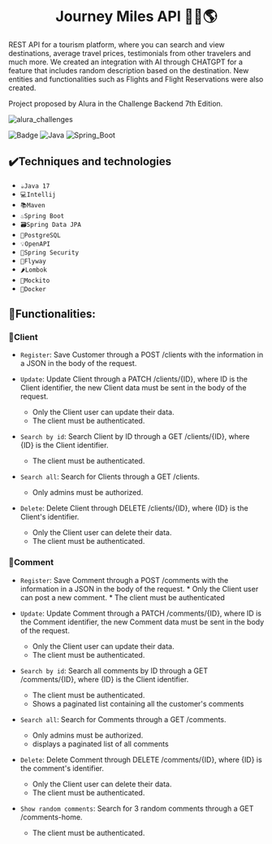 <h1 align="center"> Journey Miles API 🛫🧳🌎 </h1>

REST API for a tourism platform, where you can search and view destinations, average travel prices, testimonials from other travelers and much more.
We created an integration with AI through CHATGPT for a feature that includes random description based on the destination. New entities and functionalities such as Flights and Flight Reservations were also created.

Project proposed by Alura in the Challenge Backend 7th Edition.

![alura_challenges](https://user-images.githubusercontent.com/83513696/235794427-a9e2c870-d132-41a4-9dd1-8122a6cf1c71.jpg)

![Badge](http://img.shields.io/static/v1?label=STATUS&message=IN%20DEVELOPMENT&color=GREEN&style=for-the-badge)
![Java](https://camo.githubusercontent.com/80db829f48ed5c5c3d48d6a3d864ff175b0e6cc6c5a12fcceaf5e14396f2bd6c/68747470733a2f2f696d672e736869656c64732e696f2f7374617469632f76313f6c6162656c3d4a617661266d6573736167653d313726636f6c6f723d6f72616e6765267374796c653d666f722d7468652d6261646765266c6f676f3d6a617661)
![Spring_Boot](https://camo.githubusercontent.com/7abded8183b03ca2f54811488d9dbebaf3eb32c802535cee725fd073df18447a/68747470733a2f2f696d672e736869656c64732e696f2f7374617469632f76313f6c6162656c3d537072696e67626f6f74266d6573736167653d76332e312e3126636f6c6f723d627269676874677265656e267374796c653d666f722d7468652d6261646765266c6f676f3d737072696e67626f6f74)
## ✔️Techniques and technologies
- `☕Java 17`
- `💻Intellij`
- `📚Maven`
- `♨️Spring Boot`
- `🗃️Spring Data JPA`
- `🐘PostgreSQL`
- `💡OpenAPI`
- `🔐Spring Security`
- `🪽Flyway`
- `🌶️Lombok`
- `🧋Mockito`
- `🐋Docker`

## 🚀Functionalities:
### 👤Client

- `Register`: Save Customer through a POST /clients with the information in a JSON in the body of the request.

- `Update`: Update Client through a PATCH /clients/{ID}, where ID is the Client identifier, the new Client data must be sent in the body of the request.
     * Only the Client user can update their data. 
     * The client must be authenticated.

- `Search by id`: Search Client by ID through a GET /clients/{ID}, where {ID} is the Client identifier.
     * The client must be authenticated.

- `Search all`: Search for Clients through a GET /clients.
     * Only admins must be authorized.

- `Delete`: Delete Client through DELETE /clients/{ID}, where {ID} is the Client's identifier.
    * Only the Client user can delete their data. 
    * The client must be authenticated.
      
### 👤Comment

- `Register`: Save Comment through a POST /comments with the information in a JSON in the body of the request.
      * Only the Client user can post a new comment. 
      * The client must be authenticated

- `Update`: Update Comment through a PATCH /comments/{ID}, where ID is the Comment identifier, the new Comment data must be sent in the body of the request.
     * Only the Client user can update their data. 
     * The client must be authenticated.

- `Search by id`: Search all comments by ID through a GET /comments/{ID}, where {ID} is the Client identifier.
     * The client must be authenticated.
     * Shows a paginated list containing all the customer's comments

- `Search all`: Search for Comments through a GET /comments.
     * Only admins must be authorized.
     * displays a paginated list of all comments

- `Delete`: Delete Comment through DELETE /comments/{ID}, where {ID} is the comment's identifier.
    * Only the Client user can delete their data. 
    * The client must be authenticated.
      
- `Show random comments`: Search for 3 random  comments through a GET /comments-home.
     * The client must be authenticated.
       



